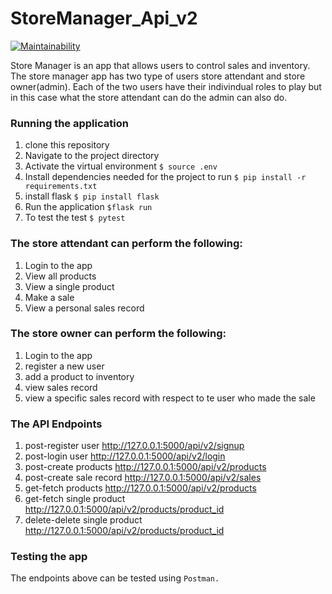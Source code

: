 # StoreManager_Api_v2

[![Maintainability](https://api.codeclimate.com/v1/badges/52b721cf5ded5b0a4e67/maintainability)](https://codeclimate.com/github/sylviawanjiku/Store_Manager_Api_v2/maintainability)

Store Manager is an app that allows users to control sales and inventory.
The store manager app has two type of users store attendant and store owner(admin).
Each of the two users have their indivindual roles to play but in this case what the store attendant can do the admin can also do.

### Running the application
1. clone this repository
2. Navigate to the project directory
3. Activate the virtual environment `$ source .env`
4. Install dependencies needed for the project to run `$ pip install -r requirements.txt`
5. install flask `$ pip install flask`
6. Run the application `$flask run`
7. To test the test `$ pytest`

### The store attendant can perform the following:

1. Login to the app
2. View all products 
3. View a single product
4. Make a sale 
5. View a personal sales record

### The store owner can perform the following:
1. Login to the app
2. register a new user
3. add a product to inventory
4. view sales record
5. view a specific sales record with respect to te user who made the sale

### The API Endpoints

1. post-register user   http://127.0.0.1:5000/api/v2/signup   
2. post-login user  http://127.0.0.1:5000/api/v2/login   
3. post-create products     http://127.0.0.1:5000/api/v2/products   
4. post-create sale record  http://127.0.0.1:5000/api/v2/sales 
5. get-fetch products   http://127.0.0.1:5000/api/v2/products
6. get-fetch single product     http://127.0.0.1:5000/api/v2/products/product_id
7. delete-delete single product http://127.0.0.1:5000/api/v2/products/product_id


### Testing the app

The endpoints above can be tested using  `Postman.`

